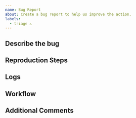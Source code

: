```yaml
---
name: Bug Report
about: Create a bug report to help us improve the action.
labels:
  - triage ⚠️
---
```


<!-- Please check the Q&A before posting an issue: https://github.com/JamesIves/github-sponsors-readme-action/discussions/categories/q-a -->

## Describe the bug

<!-- Please provide a clear and concise description of what the bug is. -->

## Reproduction Steps

<!-- Steps to reproduce the behavior. -->

## Logs

<!-- Please provide your deployment logs. If the error message isn't revealing the problem please set ACTIONS_STEP_DEBUG to true in your repository's secrets menu and run the workflow again. -->

## Workflow

<!-- Please provide a link or snippet of your workflow yml file. -->

## Additional Comments

<!--Add any other context about the problem here. -->
